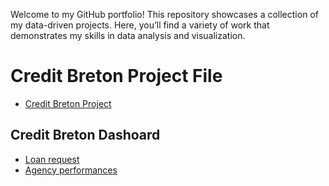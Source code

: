 Welcome to my GitHub portfolio! 
This repository showcases a collection of my data-driven projects.
Here, you’ll find a variety of work that demonstrates my skills in data analysis and  visualization.


# Credit Breton Project File
- <a href="https://github.com/Yaruda60/PortfolioProjects/blob/main/Credit_breton.pbix">Credit Breton Project</a>

##  Credit Breton Dashoard 
- <a href="https://github.com/Yaruda60/PortfolioProjects/blob/main/Screen_credit_breton_1.png">Loan request</a>
- <a href="https://github.com/Yaruda60/PortfolioProjects/blob/main/Screen_credit_breton_2.png">Agency performances</a>




